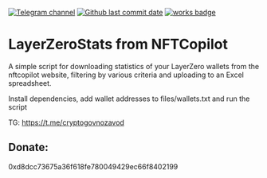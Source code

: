 [![Telegram channel](https://img.shields.io/endpoint?url=https://runkit.io/damiankrawczyk/telegram-badge/branches/master?url=https://t.me/cryptogovnozavod)](https://t.me/cryptogovnozavod)
[![Github last commit date](https://img.shields.io/github/last-commit/indicatedl/key_shuffler.svg?label=Updated&logo=github&cacheSeconds=600)](https://github.com/indicatedl/key_shuffler/commits)
[![works badge](https://cdn.jsdelivr.net/gh/nikku/works-on-my-machine@v0.2.0/badge.svg)](https://github.com/nikku/works-on-my-machine)  

# LayerZeroStats from NFTCopilot
A simple script for downloading statistics of your LayerZero wallets from the nftcopilot website, filtering by various criteria and uploading to an Excel spreadsheet.

Install dependencies, add wallet addresses to files/wallets.txt and run the script

TG: https://t.me/cryptogovnozavod

## **Donate:**
0xd8dcc73675a36f618fe780049429ec66f8402199
